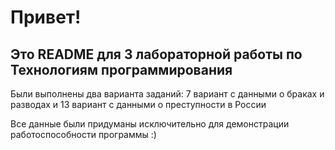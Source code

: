 # Привет!
## Это README для 3 лабораторной работы по Технологиям программирования

Были выполнены два варианта заданий: 7 вариант с данными о браках и разводах и 13 вариант с данными о преступности в России

Все данные были придуманы исключительно для демонстрации работоспособности программы :)
